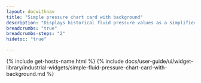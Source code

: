 ```yaml
---
layout: docwithnav
title: "Simple pressure chart card with background"
description: "Displays historical fluid pressure values as a simplified chart with background. Optionally may display the corresponding latest fluid pressure value."
breadcrumbs: "true"
breadcrumbs-steps: "2"
hidetoc: "true"

---
```

{% include get-hosts-name.html %}
{% include docs/user-guide/ui/widget-library/industrial-widgets/simple-fluid-pressure-chart-card-with-background.md %}
